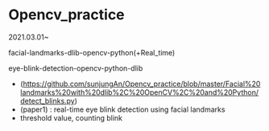 # Opencv_practice
2021.03.01~ 

facial-landmarks-dlib-opencv-python(+Real_time)

eye-blink-detection-opencv-python-dlib 
+ (https://github.com/sunjungAn/Opencv_practice/blob/master/Facial%20landmarks%20with%20dlib%2C%20OpenCV%2C%20and%20Python/detect_blinks.py)
+ (paper1) : real-time eye blink detection using facial landmarks
+ <Modification required> threshold value, counting blink 
 
